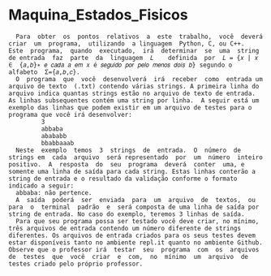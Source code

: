 # Maquina_Estados_Fisicos

      Para  obter  os  pontos  relativos  a  este  trabalho,  você  deverá  criar  um  programa,  utilizando  a linguagem  Python, C, ou C++.  Este  programa,  quando  executado,  irá  determinar  se  uma  string de entrada  faz  parte  da  linguagem  𝐿    definida  por  𝐿 = {𝑥 | 𝑥 ∈  {𝑎,𝑏}∗ 𝑒 𝑐𝑎𝑑𝑎 𝑎 𝑒𝑚 𝑥 é 𝑠𝑒𝑔𝑢𝑖𝑑𝑜 𝑝𝑜𝑟 𝑝𝑒𝑙𝑜 𝑚𝑒𝑛𝑜𝑠 𝑑𝑜𝑖𝑠 𝑏} segundo o alfabeto  Σ={𝑎,𝑏,𝑐}. 
      O  programa  que  você  desenvolverá  irá  receber  como  entrada um arquivo de texto  (.txt) contendo várias strings. A primeira linha do arquivo indica quantas strings estão no arquivo de texto de entrada. As linhas subsequentes contém uma string por linha.  A seguir está um exemplo das linhas que podem existir em um arquivo de testes para o programa que você irá desenvolver: 
             3 
             abbaba 
             abababb 
             bbabbaaab 
      Neste  exemplo  temos  3  strings  de  entrada.  O  número  de  strings em  cada  arquivo  será representado  por  um  número  inteiro  positivo.  A  resposta  do  seu  programa  deverá  conter  uma, e somente uma linha de saída para cada string. Estas linhas conterão a string de entrada e o resultado da validação conforme o formato indicado a seguir: 
      abbaba: não pertence. 
      A  saída  poderá  ser  enviada  para  um  arquivo  de  textos,  ou  para  o  terminal  padrão  e  será composta de uma linha de saída por string de entrada. No caso do exemplo, teremos 3 linhas de saída. 
      Para que seu programa possa ser testado você deve criar, no mínimo, três arquivos de entrada contendo um número diferente de strings diferentes. Os arquivos de entrada criados para os seus testes devem estar disponíveis tanto no ambiente repl.it quanto no ambiente Github. Observe que o professor irá  testar  seu  programa  com  os  arquivos  de  testes  que  você  criar  e  com,  no  mínimo  um  arquivo  de testes criado pelo próprio professor.
